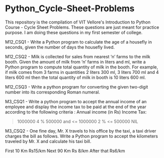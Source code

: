 # Python_Cycle-Sheet-Problems
This repository is the compilation of VIT Vellore's Introduction to Python Course - Cycle Sheet Problems. These questions are just meant for practice purpose. I am doing these questions in my first semester of college.

M12_CSQ1 - Write a Python program to calculate the age of a housefly in seconds, given the number of days the housefly lived.

M12_CSQ2 - Milk is collected for sales from nearest ‘n’ farms to the milk booth. Given the amount of milk from ‘n’ farms in liters and ml, write a Python program to compute total quantity of milk in the booth. For example, if milk comes from 3 farms in quantities 2 liters 300 ml, 3 liters 700 ml and 4 liters
600 ml then the total quantity of milk in booth is 10 liters 600 ml.

M12_CSQ3 - Write a python program for converting the given two-digit number into its corresponding Roman numeral.

M3_CSQ1 - Write a python program to accept the annual income of an employee and display the income tax to be paid at the end of the year according to the following criteria :
Annual income (in Rs) Income Tax:
> 1000000                             4 %
> 500000 and <= 1000000               2 %
<= 500000                             NIL

M3_CSQ2 - One fine day, Mr. X travels to his office by the taxi, a taxi driver charges the bill as follows. Write a Python program to accept the kilometers traveled by Mr. X and calculate his taxi bill.

First 10 Km Rs15/km
Next 90 Km Rs 8/km
After that Rs6/km
